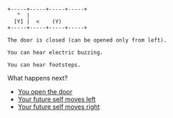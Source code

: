 
```

+-----+-----+-----+-----+
   ^  |
  [Y] |  <    (Y)
+-----+-----+-----+-----+
```

```
The door is closed (can be opened only from left).

You can hear electric buzzing.

You can hear footsteps.
```


What happens next?

- [You open the door](./LASER-P-D_LXP0F2.md)
- [Your future self moves left](./LASER-P-DXL_P0F1.md)
- [Your future self moves right](./LASER-P-DXLXP0F3.md)

